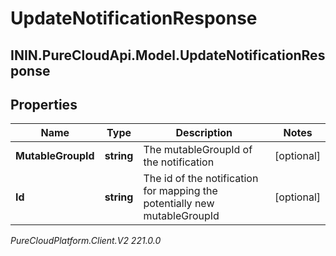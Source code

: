 # UpdateNotificationResponse

## ININ.PureCloudApi.Model.UpdateNotificationResponse

## Properties

|Name | Type | Description | Notes|
|------------ | ------------- | ------------- | -------------|
| **MutableGroupId** | **string** | The mutableGroupId of the notification | [optional] |
| **Id** | **string** | The id of the notification for mapping the potentially new mutableGroupId | [optional] |



_PureCloudPlatform.Client.V2 221.0.0_
